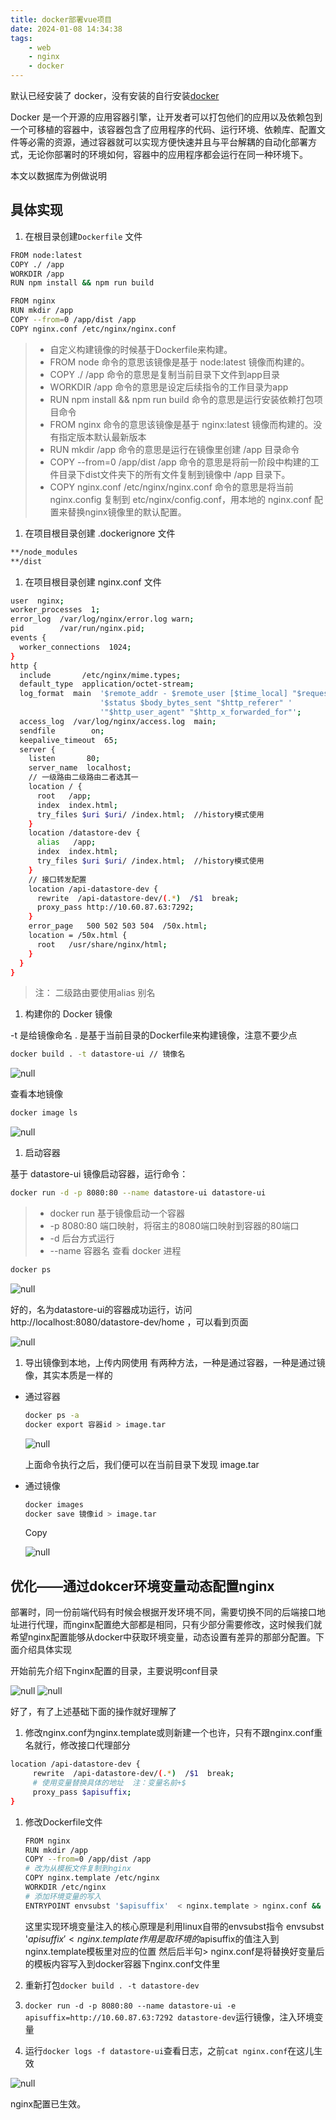```yaml
---
title: docker部署vue项目
date: 2024-01-08 14:34:38
tags:
    - web
    - nginx
    - docker
---
```



默认已经安装了 docker，没有安装的自行安装[docker](https://www.docker.com/get-started/)

Docker 是一个开源的应用容器引擎，让开发者可以打包他们的应用以及依赖包到一个可移植的容器中，该容器包含了应用程序的代码、运行环境、依赖库、配置文件等必需的资源，通过容器就可以实现方便快速并且与平台解耦的自动化部署方式，无论你部署时的环境如何，容器中的应用程序都会运行在同一种环境下。

本文以数据库为例做说明

## 具体实现

1. 在根目录创建`Dockerfile` 文件

```bash
FROM node:latest
COPY ./ /app
WORKDIR /app
RUN npm install && npm run build

FROM nginx
RUN mkdir /app
COPY --from=0 /app/dist /app
COPY nginx.conf /etc/nginx/nginx.conf
```

> - 自定义构建镜像的时候基于Dockerfile来构建。
> - FROM node 命令的意思该镜像是基于 node:latest 镜像而构建的。
> - COPY ./ /app 命令的意思是复制当前目录下文件到app目录
> - WORKDIR /app 命令的意思是设定后续指令的工作目录为app
> - RUN npm install && npm run build 命令的意思是运行安装依赖打包项目命令
> - FROM nginx 命令的意思该镜像是基于 nginx:latest 镜像而构建的。没有指定版本默认最新版本
> - RUN mkdir /app 命令的意思是运行在镜像里创建 /app 目录命令
> - COPY --from=0 /app/dist /app 命令的意思是将前一阶段中构建的工件目录下dist文件夹下的所有文件复制到镜像中 /app 目录下。
> - COPY nginx.conf /etc/nginx/nginx.conf 命令的意思是将当前nginx.config 复制到 etc/nginx/config.conf，用本地的 nginx.conf 配置来替换nginx镜像里的默认配置。

1. 在项目根目录创建 .dockerignore 文件

```bash
**/node_modules
**/dist
```

1. 在项目根目录创建 nginx.conf 文件

```bash
user  nginx;
worker_processes  1;
error_log  /var/log/nginx/error.log warn;
pid        /var/run/nginx.pid;
events {
  worker_connections  1024;
}
http {
  include       /etc/nginx/mime.types;
  default_type  application/octet-stream;
  log_format  main  '$remote_addr - $remote_user [$time_local] "$request" '
                    '$status $body_bytes_sent "$http_referer" '
                    '"$http_user_agent" "$http_x_forwarded_for"';
  access_log  /var/log/nginx/access.log  main;
  sendfile        on;
  keepalive_timeout  65;
  server {
    listen       80;
    server_name  localhost;
    // 一级路由二级路由二者选其一
    location / {
      root   /app;
      index  index.html;
      try_files $uri $uri/ /index.html;  //history模式使用
    }
    location /datastore-dev {
      alias   /app;
      index  index.html;
      try_files $uri $uri/ /index.html;  //history模式使用
    }
    // 接口转发配置
    location /api-datastore-dev {
      rewrite  /api-datastore-dev/(.*)  /$1  break;
      proxy_pass http://10.60.87.63:7292;
    }
    error_page   500 502 503 504  /50x.html;
    location = /50x.html {
      root   /usr/share/nginx/html;
    }
  }
}
```

> 注： 二级路由要使用alias 别名

1. 构建你的 Docker 镜像

-t 是给镜像命名 . 是基于当前目录的Dockerfile来构建镜像，注意不要少点

```bash
docker build . -t datastore-ui // 镜像名
```

![null](https://s2.loli.net/2024/01/08/Qy1aOTLeSNJksZi.png)

查看本地镜像

```bash
docker image ls
```

![null](https://s2.loli.net/2024/01/08/k6ALc2aHIOz7Fmw.png)

1. 启动容器

基于 datastore-ui 镜像启动容器，运行命令：

```bash
docker run -d -p 8080:80 --name datastore-ui datastore-ui
```

> - docker run 基于镜像启动一个容器
> - -p 8080:80 端口映射，将宿主的8080端口映射到容器的80端口
> - -d 后台方式运行
> - --name 容器名 查看 docker 进程

```bash
docker ps
```

![null](https://s2.loli.net/2024/01/08/2rIdLDqSBw4Y8aO.png)

好的，名为datastore-ui的容器成功运行，访问 http://localhost:8080/datastore-dev/home ，可以看到页面

![null](https://s2.loli.net/2024/01/08/PaleZ6jJvRqS3Gm.png)

1. 导出镜像到本地，上传内网使用
   有两种方法，一种是通过容器，一种是通过镜像，其实本质是一样的

- 通过容器

  ```bash
  docker ps -a
  docker export 容器id > image.tar 
  ```

  ![null](https://s2.loli.net/2024/01/08/zqHw7dY4lycDngk.png)

  上面命令执行之后，我们便可以在当前目录下发现 image.tar

- 通过镜像

  ```bash
  docker images
  docker save 镜像id > image.tar
  ```

  Copy

  ![null](https://s2.loli.net/2024/01/08/TeGufsArjF3Eyt9.png)

## 优化——通过dokcer环境变量动态配置nginx

部署时，同一份前端代码有时候会根据开发环境不同，需要切换不同的后端接口地址进行代理，而nginx配置绝大部都是相同，只有少部分需要修改，这时候我们就希望nginx配置能够从docker中获取环境变量，动态设置有差异的那部分配置。下面介绍具体实现

开始前先介绍下nginx配置的目录，主要说明conf目录

![null](https://s2.loli.net/2024/01/08/musKLA6QW2tow5U.png)
![null](https://s2.loli.net/2024/01/08/UNqFXLh12KfovaS.png)

好了，有了上述基础下面的操作就好理解了

1. 修改nginx.conf为nginx.template或则新建一个也许，只有不跟nginx.conf重名就行，修改接口代理部分

```bash
location /api-datastore-dev {
     rewrite  /api-datastore-dev/(.*)  /$1  break;
     # 使用变量替换具体的地址  注：变量名前+$
     proxy_pass $apisuffix;
}
```

1. 修改Dockerfile文件

   ```bash
   FROM nginx
   RUN mkdir /app
   COPY --from=0 /app/dist /app
   # 改为从模板文件复制到nginx
   COPY nginx.template /etc/nginx
   WORKDIR /etc/nginx
   # 添加环境变量的写入
   ENTRYPOINT envsubst '$apisuffix'  < nginx.template > nginx.conf && cat nginx.conf && nginx -g 'daemon off;'
   ```

   这里实现环境变量注入的核心原理是利用linux自带的envsubst指令
   envsubst '$apisuffix' < nginx.template作用是取环境的$apisuffix的值注入到nginx.template模板里对应的位置
   然后后半句> nginx.conf是将替换好变量后的模板内容写入到docker容器下nginx.conf文件里

2. 重新打包`docker build . -t datastore-dev`

3. `docker run -d -p 8080:80 --name datastore-ui -e apisuffix=http://10.60.87.63:7292 datastore-dev`运行镜像，注入环境变量

4. 运行`docker logs -f datastore-ui`查看日志，之前`cat nginx.conf`在这儿生效

![null](https://s2.loli.net/2024/01/08/TtuF9ID64KvqwN7.png)

nginx配置已生效。
